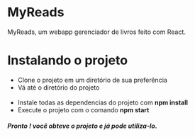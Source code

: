 # MyReads

MyReads, um webapp gerenciador de livros feito com React.

<h1>Instalando o projeto</h1>
<ul> 
  <li>Clone o projeto em um diretório de sua preferência</li>
  <li>Vá até o diretório do projeto</li>
  <li>Instale todas as dependencias do projeto com <b>npm install</b></li>
  <li>Execute o projeto com o comando <b>npm start</b></li>
</ul>

<h5>Pronto ! você obteve o projeto e já pode utiliza-lo.</h5>

